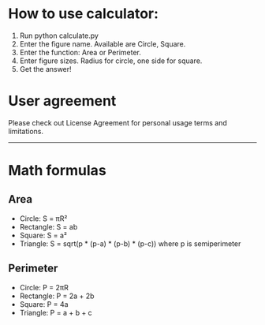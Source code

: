 # How to use calculator:
1. Run python calculate.py
2. Enter the figure name. Available are Circle, Square.
3. Enter the function: Area or Perimeter.
4. Enter figure sizes. Radius for circle, one side for square.
5. Get the answer!

# User agreement

Please check out License Agreement for personal usage terms and limitations.

---

# Math formulas
## Area
- Circle: S = πR²
- Rectangle: S = ab
- Square: S = a²
- Triangle: S = sqrt(p * (p-a) * (p-b) * (p-c)) where p is semiperimeter

## Perimeter
- Circle: P = 2πR
- Rectangle: P = 2a + 2b
- Square: P = 4a
- Triangle: P = a + b + c


